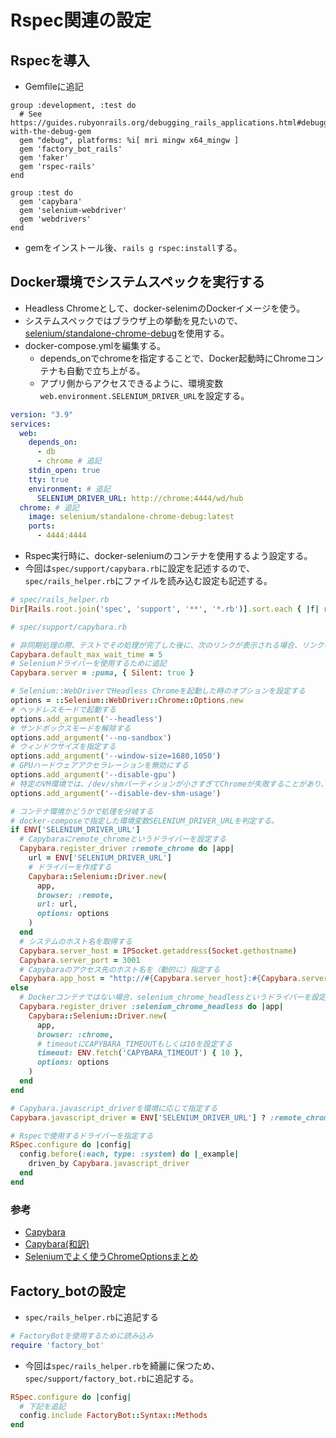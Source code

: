 # Rspec関連の設定
## Rspecを導入
- Gemfileに追記
```Gemfile
group :development, :test do
  # See https://guides.rubyonrails.org/debugging_rails_applications.html#debugging-with-the-debug-gem
  gem "debug", platforms: %i[ mri mingw x64_mingw ]
  gem 'factory_bot_rails'
  gem 'faker'
  gem 'rspec-rails'
end

group :test do
  gem 'capybara'
  gem 'selenium-webdriver'
  gem 'webdrivers'
end
```
- gemをインストール後、`rails g rspec:install`する。
## Docker環境でシステムスペックを実行する
- Headless Chromeとして、docker-selenimのDockerイメージを使う。
- システムスペックではブラウザ上の挙動を見たいので、[selenium/standalone-chrome-debug](https://hub.docker.com/r/selenium/standalone-chrome-debug)を使用する。
- docker-compose.ymlを編集する。
  - depends_onでchromeを指定することで、Docker起動時にChromeコンテナも自動で立ち上がる。
  - アプリ側からアクセスできるように、環境変数`web.environment.SELENIUM_DRIVER_URL`を設定する。
```yml
version: "3.9"
services:
  web:
    depends_on:
      - db
      - chrome # 追記
    stdin_open: true
    tty: true
    environment: # 追記
      SELENIUM_DRIVER_URL: http://chrome:4444/wd/hub
  chrome: # 追記
    image: selenium/standalone-chrome-debug:latest
    ports:
      - 4444:4444
```
- Rspec実行時に、docker-seleniumのコンテナを使用するよう設定する。
- 今回は`spec/support/capybara.rb`に設定を記述するので、`spec/rails_helper.rb`にファイルを読み込む設定も記述する。
```rb
# spec/rails_helper.rb
Dir[Rails.root.join('spec', 'support', '**', '*.rb')].sort.each { |f| require f }
```
```rb
# spec/support/capybara.rb

# 非同期処理の際、テストでその処理が完了した後に、次のリンクが表示される場合、リンクの表示に時間を要する可能性があるので、指定した時間内で再試行することができる。デフォルトは2秒
Capybara.default_max_wait_time = 5
# Seleniumドライバーを使用するために追記
Capybara.server = :puma, { Silent: true }

# Selenium::WebDriverでHeadless Chromeを起動した時のオプションを設定する
options = ::Selenium::WebDriver::Chrome::Options.new
# ヘッドレスモードで起動する
options.add_argument('--headless')
# サンドボックスモードを解除する
options.add_argument('--no-sandbox')
# ウィンドウサイズを指定する
options.add_argument('--window-size=1680,1050')
# GPUハードウェアアクセラレーションを無効にする
options.add_argument('--disable-gpu')
# 特定のVM環境では、/dev/shmパーティションが小さすぎてChromeが失敗することがあり、これを回避するためのフラグ
options.add_argument('--disable-dev-shm-usage')

# コンテナ環境かどうかで処理を分岐する
# docker-composeで指定した環境変数SELENIUM_DRIVER_URLを判定する。
if ENV['SELENIUM_DRIVER_URL']
  # Capybaraにremote_chromeというドライバーを設定する
  Capybara.register_driver :remote_chrome do |app|
    url = ENV['SELENIUM_DRIVER_URL']
    # ドライバーを作成する
    Capybara::Selenium::Driver.new(
      app,
      browser: :remote,
      url: url,
      options: options
    )
  end
  # システムのホスト名を取得する
  Capybara.server_host = IPSocket.getaddress(Socket.gethostname)
  Capybara.server_port = 3001
  # Capybaraのアクセス先のホスト名を（動的に）指定する
  Capybara.app_host = "http://#{Capybara.server_host}:#{Capybara.server_port}"
else
  # Dockerコンテナではない場合、selenium_chrome_headlessというドライバーを設定する
  Capybara.register_driver :selenium_chrome_headless do |app|
    Capybara::Selenium::Driver.new(
      app,
      browser: :chrome,
      # timeoutにCAPYBARA_TIMEOUTもしくは10を設定する
      timeout: ENV.fetch('CAPYBARA_TIMEOUT') { 10 },
      options: options
    )
  end
end

# Capybara.javascript_driverを環境に応じて指定する
Capybara.javascript_driver = ENV['SELENIUM_DRIVER_URL'] ? :remote_chrome : :selenium_chrome_headless

# Rspecで使用するドライバーを指定する
RSpec.configure do |config|
  config.before(:each, type: :system) do |_example|
    driven_by Capybara.javascript_driver
  end
end
```
### 参考
- [Capybara](https://github.com/teamcapybara/capybara/blob/master/README.md)
- [Capybara(和訳)](https://github.com/willnet/capybara-readme-ja)
- [Seleniumでよく使うChromeOptionsまとめ](https://boardtechlog.com/2020/08/programming/seleniumchrome%E3%81%A7%E3%82%88%E3%81%8F%E4%BD%BF%E3%81%86chromeoptions%E3%81%BE%E3%81%A8%E3%82%81/)

## Factory_botの設定
- `spec/rails_helper.rb`に追記する
```rb
# FactoryBotを使用するために読み込み
require 'factory_bot'
```
- 今回は`spec/rails_helper.rb`を綺麗に保つため、`spec/support/factory_bot.rb`に追記する。
```rb
RSpec.configure do |config|
  # 下記を追記
  config.include FactoryBot::Syntax::Methods
end
```